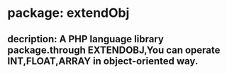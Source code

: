 # package: extendObj

## decription: A PHP language library package.through EXTENDOBJ,You can operate INT,FLOAT,ARRAY in object-oriented way.


